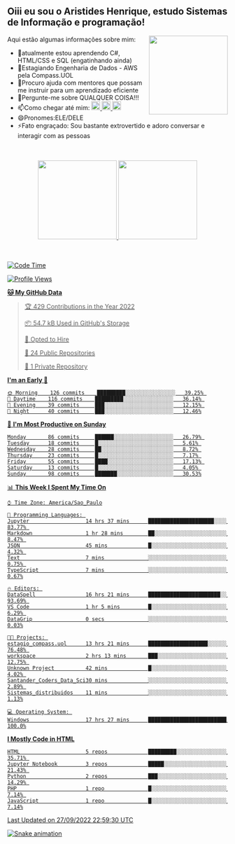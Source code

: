 ## Oiii eu sou o Aristides Henrique, estudo Sistemas de Informação e programação!

<div >
Aqui estão algumas informações sobre mim:<img align="right" height="180em" src="https://user-images.githubusercontent.com/97318481/177042589-45d62122-82a9-4a32-b3a7-87b322825b2f.png">
</div>

- 🌱atualmente estou aprendendo C#, HTML/CSS e SQL (engatinhando ainda)
- 👯Estagiando Engenharia de Dados - AWS pela Compass.UOL
- 🤔Procuro ajuda com mentores que possam me instruir para um aprendizado eficiente
- 💬Pergunte-me sobre QUALQUER COISA!!!
- 📫Como chegar até mim:
  <a href="https://www.instagram.com/aryhenry/" target="_blank">
  <img src="https://img.shields.io/badge/-Instagram-%23E4405F?style=for-the-badge&logo=instagram&logoColor=black" height="20px">
  </a>
  <a href="https://www.linkedin.com/in/aristides-henrique/" target="_blank">
  <img src="https://img.shields.io/badge/-LinkedIn-%230077B5?style=for-the-badge&logo=linkedin&logoColor=black" height="20px">
  </a> 
  <a href="mailto:arihenriqueuna@gmail.com">
  <img src="https://img.shields.io/badge/-Gmail-%23333?style=for-the-badge&logo=gmail&logoColor=white" height="20px">
  </a>
- 😄Pronomes:ELE/DELE
- ⚡Fato engraçado: Sou bastante extrovertido e adoro conversar e interagir com as pessoas
<br/>
<br/>
<div align="center">
  <a href="https://github.com/arihenrique">
  <img height="180em" src="https://github-readme-stats.vercel.app/api?username=arihenrique&show_icons=true&theme=dracula&include_all_commits=true&count_private=true"/>
  <img height="180em" src="https://github-readme-stats.vercel.app/api/top-langs/?username=arihenrique&layout=compact&langs_count=7&theme=dracula"/>
</div><br/><br/>

<!--START_SECTION:waka-->
![Code Time](http://img.shields.io/badge/Code%20Time-132%20hrs%2029%20mins-blue)

![Profile Views](http://img.shields.io/badge/Profile%20Views-17-blue)

**🐱 My GitHub Data** 

> 🏆 429 Contributions in the Year 2022
 > 
> 📦 54.7 kB Used in GitHub's Storage 
 > 
> 💼 Opted to Hire
 > 
> 📜 24 Public Repositories 
 > 
> 🔑 1 Private Repository 
 > 
**I'm an Early 🐤** 

```text
🌞 Morning    126 commits    █████████░░░░░░░░░░░░░░░░   39.25% 
🌇 Daytime    116 commits    █████████░░░░░░░░░░░░░░░░   36.14% 
🌃 Evening    39 commits     ███░░░░░░░░░░░░░░░░░░░░░░   12.15% 
🌙 Night      40 commits     ███░░░░░░░░░░░░░░░░░░░░░░   12.46%

```
📅 **I'm Most Productive on Sunday** 

```text
Monday       86 commits     ██████░░░░░░░░░░░░░░░░░░░   26.79% 
Tuesday      18 commits     █░░░░░░░░░░░░░░░░░░░░░░░░   5.61% 
Wednesday    28 commits     ██░░░░░░░░░░░░░░░░░░░░░░░   8.72% 
Thursday     23 commits     █░░░░░░░░░░░░░░░░░░░░░░░░   7.17% 
Friday       55 commits     ████░░░░░░░░░░░░░░░░░░░░░   17.13% 
Saturday     13 commits     █░░░░░░░░░░░░░░░░░░░░░░░░   4.05% 
Sunday       98 commits     ███████░░░░░░░░░░░░░░░░░░   30.53%

```


📊 **This Week I Spent My Time On** 

```text
⌚︎ Time Zone: America/Sao_Paulo

💬 Programming Languages: 
Jupyter                  14 hrs 37 mins      █████████████████████░░░░   83.77% 
Markdown                 1 hr 28 mins        ██░░░░░░░░░░░░░░░░░░░░░░░   8.47% 
JSON                     45 mins             █░░░░░░░░░░░░░░░░░░░░░░░░   4.32% 
Text                     7 mins              ░░░░░░░░░░░░░░░░░░░░░░░░░   0.75% 
TypeScript               7 mins              ░░░░░░░░░░░░░░░░░░░░░░░░░   0.67%

🔥 Editors: 
DataSpell                16 hrs 21 mins      ███████████████████████░░   93.69% 
VS Code                  1 hr 5 mins         █░░░░░░░░░░░░░░░░░░░░░░░░   6.29% 
DataGrip                 0 secs              ░░░░░░░░░░░░░░░░░░░░░░░░░   0.03%

🐱‍💻 Projects: 
estagio_compass.uol      13 hrs 21 mins      ███████████████████░░░░░░   76.48% 
workspace                2 hrs 13 mins       ███░░░░░░░░░░░░░░░░░░░░░░   12.75% 
Unknown Project          42 mins             █░░░░░░░░░░░░░░░░░░░░░░░░   4.02% 
Santander_Coders_Data_Sci30 mins             ░░░░░░░░░░░░░░░░░░░░░░░░░   2.89% 
Sistemas_distribuidos    11 mins             ░░░░░░░░░░░░░░░░░░░░░░░░░   1.13%

💻 Operating System: 
Windows                  17 hrs 27 mins      █████████████████████████   100.0%

```

**I Mostly Code in HTML** 

```text
HTML                     5 repos             █████████░░░░░░░░░░░░░░░░   35.71% 
Jupyter Notebook         3 repos             █████░░░░░░░░░░░░░░░░░░░░   21.43% 
Python                   2 repos             ███░░░░░░░░░░░░░░░░░░░░░░   14.29% 
PHP                      1 repo              █░░░░░░░░░░░░░░░░░░░░░░░░   7.14% 
JavaScript               1 repo              █░░░░░░░░░░░░░░░░░░░░░░░░   7.14%

```



 Last Updated on 27/09/2022 22:59:30 UTC
<!--END_SECTION:waka-->

![Snake animation](https://github.com/arihenrique/arihenrique/blob/output/github-contribution-grid-snake.svg)
